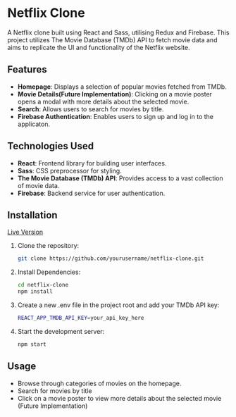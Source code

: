 # Netflix Clone

A Netflix clone built using React and Sass, utilising Redux and Firebase. This project utilizes The Movie Database (TMDb) API to fetch movie data and aims to replicate the UI and functionality of the Netflix website.

## Features

- **Homepage**: Displays a selection of popular movies fetched from TMDb.
- **Movie Details(Future Implementation)**: Clicking on a movie poster opens a modal with more details about the selected movie.
- **Search**: Allows users to search for movies by title.
- **Firebase Authentication**: Enables users to sign up and log in to the applicaton.

## Technologies Used

- **React**: Frontend library for building user interfaces.
- **Sass**: CSS preprocessor for styling.
- **The Movie Database (TMDb) API**: Provides access to a vast collection of movie data.
- **Firebase**: Backend service for user authentication.

## Installation

[Live Version](https://n-clone-remcrw.netlify.app)

1. Clone the repository:

   ```bash
   git clone https://github.com/yourusername/netflix-clone.git

2. Install Dependencies:

   ```bash
   cd netflix-clone
   npm install

3. Create a new .env file in the project root and add your TMDb API key:

   ```bash
   REACT_APP_TMDB_API_KEY=your_api_key_here

4. Start the development server:

   ```bash
   npm start


## Usage

- Browse through categories of movies on the homepage.
- Search for movies by title
- Click on a movie poster to view more details about the selected movie (Future Implementation)


